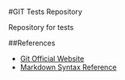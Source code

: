 #GIT Tests Repository

Repository for tests 


##References

* [Git Official Website](http://git-scm.com/ "Git Official Website")
* [Markdown Syntax Reference](http://daringfireball.net/projects/markdown/syntax/ "Markdown Syntax Reference")
